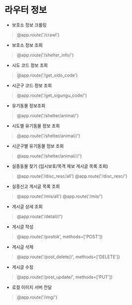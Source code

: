 # 라우터 정보


- 보호소 정보 크롤링
> @app.route('/crawl')

- 보호소 정보 조회
> @app.route('/shelter_info/<pageNo>')



- 시도 코드 정보 조회
> @app.route('/get_sido_code')

- 시군구 코드 정보 조회
> @app.route('/get_sigungu_code/<sido>')



- 유기동물 정보조회
> @app.route('/shelter/animal/<pageNo>')

- 시도별 유기동물 정보 조회
> @app.route('/shelter/animal/<sido>/<pageNo>')

- 시군구별 유기동물 정보 조회
> @app.route('/shelter/animal/<sido>/<sigungu>/<pageNo>')



- 실종동물 찾기 (임시보호/목격 제보 게시글 목록 조회)
> @app.route('/disc_resc/all')
> @app.route('/disc_resc/<pageNo>')


- 실종신고 게시글 목록 조회
> @app.route('/mis/all')
> @app.route('/mis/<pageNo>')

- 게시글 상세 조회
> @app.route('/detail/<postType>/<postID>')



- 게시글 작성
> @app.route('/postok', methods=['POST'])

- 게시글 삭제
> @app.route('/post_delete/<postType>/<postID>', methods=['DELETE'])

- 게시글 수정
> @app.route('/post_update/<postID>', methods=['PUT'])



- 로컬 이미지 서버 전달
> @app.route('/img/<imgName>')
